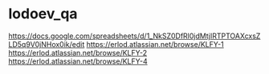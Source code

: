 # lodoev_qa
https://docs.google.com/spreadsheets/d/1_NkSZ0DfRl0jdMtjIRTPTOAXcxsZLD5q9V0jNHox0ik/edit
https://erlod.atlassian.net/browse/KLFY-1
https://erlod.atlassian.net/browse/KLFY-2
https://erlod.atlassian.net/browse/KLFY-4
